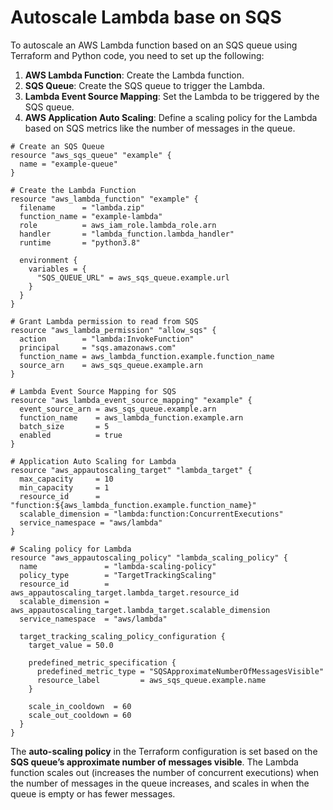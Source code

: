 # Autoscale Lambda base on SQS
To autoscale an AWS Lambda function based on an SQS queue using Terraform and Python code, you need to set up the following:

1. **AWS Lambda Function**: Create the Lambda function.
2. **SQS Queue**: Create the SQS queue to trigger the Lambda.
3. **Lambda Event Source Mapping**: Set the Lambda to be triggered by the SQS queue.
4. **AWS Application Auto Scaling**: Define a scaling policy for the Lambda based on SQS metrics like the number of messages in the queue.

````hcl
# Create an SQS Queue
resource "aws_sqs_queue" "example" {
  name = "example-queue"
}

# Create the Lambda Function
resource "aws_lambda_function" "example" {
  filename      = "lambda.zip" 
  function_name = "example-lambda"
  role          = aws_iam_role.lambda_role.arn
  handler       = "lambda_function.lambda_handler"
  runtime       = "python3.8"

  environment {
    variables = {
      "SQS_QUEUE_URL" = aws_sqs_queue.example.url
    }
  }
}

# Grant Lambda permission to read from SQS
resource "aws_lambda_permission" "allow_sqs" {
  action        = "lambda:InvokeFunction"
  principal     = "sqs.amazonaws.com"
  function_name = aws_lambda_function.example.function_name
  source_arn    = aws_sqs_queue.example.arn
}

# Lambda Event Source Mapping for SQS
resource "aws_lambda_event_source_mapping" "example" {
  event_source_arn = aws_sqs_queue.example.arn
  function_name    = aws_lambda_function.example.arn
  batch_size       = 5
  enabled          = true
}

# Application Auto Scaling for Lambda
resource "aws_appautoscaling_target" "lambda_target" {
  max_capacity     = 10
  min_capacity     = 1
  resource_id      = "function:${aws_lambda_function.example.function_name}"
  scalable_dimension = "lambda:function:ConcurrentExecutions"
  service_namespace = "aws/lambda"
}

# Scaling policy for Lambda
resource "aws_appautoscaling_policy" "lambda_scaling_policy" {
  name               = "lambda-scaling-policy"
  policy_type        = "TargetTrackingScaling"
  resource_id        = aws_appautoscaling_target.lambda_target.resource_id
  scalable_dimension = aws_appautoscaling_target.lambda_target.scalable_dimension
  service_namespace  = "aws/lambda"

  target_tracking_scaling_policy_configuration {
    target_value = 50.0

    predefined_metric_specification {
      predefined_metric_type = "SQSApproximateNumberOfMessagesVisible"
      resource_label         = aws_sqs_queue.example.name
    }

    scale_in_cooldown  = 60
    scale_out_cooldown = 60
  }
}
````
The **auto-scaling policy** in the Terraform configuration is set based on the **SQS queue’s approximate number of messages visible**. The Lambda function scales out (increases the number of concurrent executions) when the number of messages in the queue increases, and scales in when the queue is empty or has fewer messages.